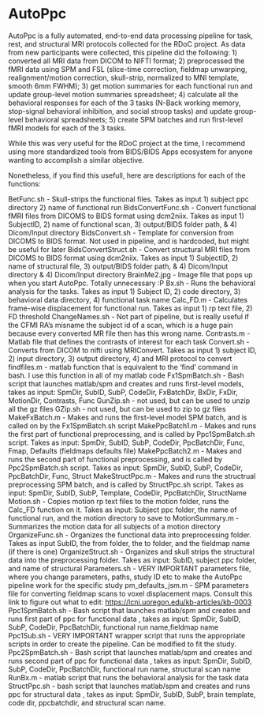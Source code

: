 # AutoPpc

AutoPpc is a fully automated, end-to-end data processing pipeline for task, rest, and structural MRI protocols collected for the RDoC project. As data from new participants were collected, this pipeline did the following: 1) converted all MRI data from DICOM to NIFTI format; 2) preprocessed the fMRI data using SPM and FSL (slice-time correction, fieldmap unwarping, realignment/motion correction, skull-strip, normalized to MNI template, smooth 6mm FWHM); 3) get motion summaries for each functional run and update group-level motion summaries spreadsheet; 4) calculate all the behavioral responses for each of the 3 tasks (N-Back working memory, stop-signal behavioral inhibition, and social stroop tasks) and update group-level behavioral spreadsheets; 5) create SPM batches and run first-level fMRI models for each of the 3 tasks.

While this was very useful for the RDoC project at the time, I recommend using more standardized tools from BIDS/BIDS Apps ecosystem for anyone wanting to accomplish a similar objective. 

Nonetheless, if you find this usefull, here are descriptions for each of the functions:


BetFunc.sh - Skull-strips the functional files. Takes as input 1) subject ppc directory 2) name of functional run
BidsConvertFunc.sh - Convert functional fMRI files from DICOMS to BIDS format using dcm2niix. Takes as input 1) SubjectID, 2) name of functional scan, 3) output/BIDS folder path, & 4) Dicom/Input directory
BidsConvert.sh - Template for conversion from DICOMS to BIDS format. Not used in pipeline, and is hardcoded, but might be useful for later
BidsConvertStruct.sh - Convert structural MRI files from DICOMS to BIDS format using dcm2niix. Takes as input 1) SubjectID, 2) name of structural file, 3) output/BIDS folder path, & 4) Dicom/Input directory & 4) Dicom/Input directory
BrainMe2.jpg - Image file that pops up when you start AutoPpc. Totally unnecessary :P
Bx.sh - Runs the behavioral analysis for the tasks. Takes as input 1) Subject ID, 2) code directory, 3) behavioral data directory, 4) functional task name
Calc_FD.m - Calculates frame-wise displacement for functional run. Takes as input 1) rp text file, 2) FD threshold
ChangeNames.sh - Not part of pipeline, but is really useful if the CFMI RA’s misname the subject id of a scan, which is a huge pain because every converted MR file then has this wrong name.
Contrasts.m - Matlab file that defines the contrasts of interest for each task
Convert.sh - Converts from DICOM to nifti using MRIConvert. Takes as input 1) subject ID, 2) input directory, 3) output directory, 4) and MRI protocol to convert
findfiles.m - matlab function that is equivalent to the ‘find’ command in bash. I use this function in all of my matlab code
Fx1SpmBatch.sh - Bash script that launches matlab/spm and creates and runs first-level models, takes as input: SpmDir, SubID, SubP, CodeDir, FxBatchDir, BxDir, FxDir, MotionDir, Contrasts, Func
GunZip.sh - not used, but can be used to unzip all the gz files
GZip.sh - not used, but can be used to zip to gz files
MakeFxBatch.m - Makes and runs the first-level model SPM batch, and is called on by the Fx1SpmBatch.sh script
MakePpcBatch1.m - Makes and runs the first part of functional preprocessing, and is called by Ppc1SpmBatch.sh script. Takes as input: SpmDir, SubID, SubP, CodeDir, PpcBatchDir, Func, Fmap, Defaults (fieldmaps defaults file)
MakePpcBatch2.m - Makes and runs the second part of functional preprocessing, and is called by Ppc2SpmBatch.sh script. Takes as input: SpmDir, SubID, SubP, CodeDir, PpcBatchDir, Func, Struct
MakeStructPpc.m - Makes and runs the structrual preprocessing SPM batch, and is called by StructPpc.sh script. Takes as input: SpmDir, SubID, SubP, Template, CodeDir, PpcBatchDir, StructName
Motion.sh - Copies motion rp text files to the motion folder, runs the Calc_FD function on it. Takes as input: Subject ppc folder, the name of functional run, and the motion directory to save to
MotionSummary.m - Summarizes the motion data for all subjects of a motion directory
OrganizeFunc.sh - Organizes the functional data into preprocessing folder. Takes as input SubID, the from folder, the to folder, and the fieldmap name (if there is one)
OrganizeStruct.sh - Organizes and skull strips the structural data into the preprocessing folder. Takes as input: SubID, subject ppc folder, and name of structural
Parameters.sh - VERY IMPORTANT parameters file, where you change parameters, paths, study ID etc to make the AutoPpc pipeline work for the specific study
pm_defaults_jsm.m - SPM parameters file for converting fieldmap scans to voxel displacement maps. Consult this link to figure out what to edit: https://lcni.uoregon.edu/kb-articles/kb-0003
Ppc1SpmBatch.sh - Bash script that launches matlab/spm and creates and runs first part of ppc for functional data , takes as input: SpmDir, SubID, SubP, CodeDir, PpcBatchDir, functional run name,fieldmap name
Ppc1Sub.sh - VERY IMPORTANT wrapper script that runs the appropriate scripts in order to create the pipeline. Can be modified to fit the study.
Ppc2SpmBatch.sh - Bash script that launches matlab/spm and creates and runs second part of ppc for functional data , takes as input: SpmDir, SubID, SubP, CodeDir, PpcBatchDir, functional run name, structural scan name
RunBx.m - matlab script that runs the behavioral analysis for the task data
StructPpc.sh - bash script that launches matlab/spm and creates and runs ppc for structural data , takes as input: SpmDir, SubID, SubP, brain template, code dir, ppcbatchdir, and structural scan name.
